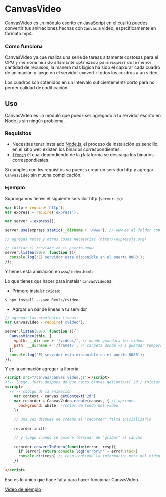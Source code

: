 # CanvasVideo

CanvasVideo es un módulo escrito en JavaScript en el cual tú puedes convertir
tus animaciones hechas con `Canvas` a video, especificamente en formato mp4.

### Como funciona

CanvasVideo ya que realiza una serie de tareas altamente costosas para el CPU
y memoria ha sido altamente optimizado para requerir de la menor cantidad de
recursos, la manera más lógica ha sido el capturar cada cuadro de animación
y luego en el servidor convertir todos los cuadros a un video.

Los cuadros son obtenidos en un intervalo suficientemente corto para no perder
calidad de codificación.


## Uso

CanvasVideo es un módulo que puede ser agregado a tu servidor escrito en 
Node.js sin ningún problema.


### Requisitos

- Necesitas tener instalado [Node.js](http://nodejs.org), el proceso de instalación es sencillo, en el sitio web existen los binarios correspondientes.
- [`ffmpeg`](http://www.ffmpeg.org/) él cual dependiendo de la plataforma se descarga los binarios correspondientes.

Si cumples con los requisitos ya puedes crear un servidor http y agregar `CanvasVideo`
sin mucha complicación.

### Ejemplo

Supongamos tienes el siguiente servidor http (`server.js`):


```javascript
var http = require('http');
var express = require('express');

var server = express();

server.use(express.static(__dirname + '/www'); // www es el folder con tu animación

// agregas rutas y otras cosas necesarias (http://expressjs.org)

// iniciar el servidor en el puerto 8080
server.listen(8080, function (){
  console.log('El servidor esta disponible en el puerto 8080');
});

```

Y tienes esta animación en `www/index.html`:

Lo que tienes que hacer para instalar `CanvasVideo`es:

- Primero instalar `cvideo`:

`$ npm install --save Revls/cvideo`

- Agrgar un par de lineas a tu servidor

```javascript
// agregar las siguientes lineas:
var CanvasVideo = require('cvideo');

server.listen(8080, function (){
  CanvasVideo(this, {
    vpath: __dirname + '/videos/', // donde guardara los videos
    path: __dirname + '/frames/', // carpeta donde va a guardar temporalmente los cadros
  })
  console.log('El servidor esta disponible en el puerto 8080');
});
```

Y en la animación agregar la libreria:


```html
<script src="/canvas/canvas.video.js"></script>
<!-- luego, justo despues de que haces canvas.getContext('2d') iniciar la libreria-->
<script>
  // -- codigo de la animación
    var context = canvas.getContext('2d')
    var recorder = CanvasVideo.create(canvas, { // opciones
      background: white; //color de fondo del video
    })
    
    // una vez despues de creado el "recorder" falta inicializarlo
    
    recorder.init()
    
    // y luego cuando se quiere terminar de "grabar" el canvas
    
    recorder.convertToVideo(function(error, resp){
      if (error) return console.log('error\n' + error.stack)
      console.dir(resp) // resp contiene la información meta del video
    })
    
</script>


```


Eso es lo único que hace falta para hacer funcionar CanvasVideo.


[Video de ejemplo](http://www.youtube.com/watch?v=HuKhLhPYjMI)

